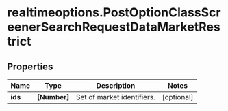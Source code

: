 # realtimeoptions.PostOptionClassScreenerSearchRequestDataMarketRestrict

## Properties

Name | Type | Description | Notes
------------ | ------------- | ------------- | -------------
**ids** | **[Number]** | Set of market identifiers. | [optional] 


